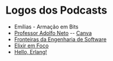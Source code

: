 # Logos dos Podcasts

- Emílias - Armação em Bits
- [Professor Adolfo Neto](Professor%20Adolfo%20Neto%20podcast_logo.svg) -- [Canva](https://www.canva.com/design/DAF3Wj7sFTY/Z2BdZZW4jX4JH-a6NwIkrQ/edit)
- [Fronteiras da Engenharia de Software](FronteirasDaEngenhariaDeSoftware_logo.svg)
- [Elixir em Foco](ElixirEmFoco_logo.svg)
- [Hello, Erlang!](https://github.com/helloerlang/helloerlang.github.io/blob/master/img/logo.png)
